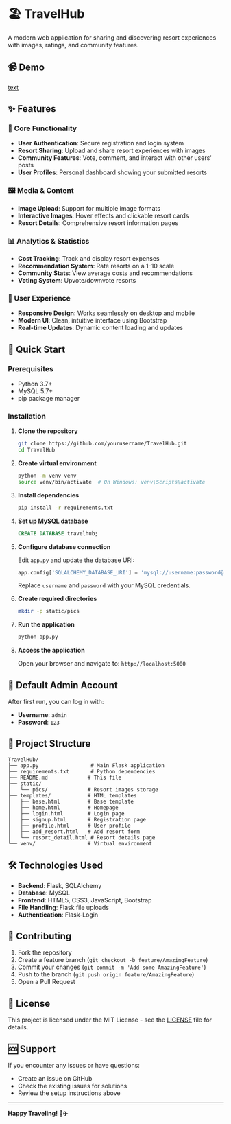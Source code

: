 # 🏖️ TravelHub

A modern web application for sharing and discovering resort experiences with images, ratings, and community features.

## 📹 Demo

<!-- Drag and drop your Introduction.mov file here when editing on GitHub -->
<!-- The video will be automatically embedded as a playable video -->
[text](Introduction.mov)

## ✨ Features

### 🎯 Core Functionality
- **User Authentication**: Secure registration and login system
- **Resort Sharing**: Upload and share resort experiences with images
- **Community Features**: Vote, comment, and interact with other users' posts
- **User Profiles**: Personal dashboard showing your submitted resorts

### 🖼️ Media & Content
- **Image Upload**: Support for multiple image formats
- **Interactive Images**: Hover effects and clickable resort cards
- **Resort Details**: Comprehensive resort information pages

### 📊 Analytics & Statistics
- **Cost Tracking**: Track and display resort expenses
- **Recommendation System**: Rate resorts on a 1-10 scale
- **Community Stats**: View average costs and recommendations
- **Voting System**: Upvote/downvote resorts

### 🎨 User Experience
- **Responsive Design**: Works seamlessly on desktop and mobile
- **Modern UI**: Clean, intuitive interface using Bootstrap
- **Real-time Updates**: Dynamic content loading and updates

## 🚀 Quick Start

### Prerequisites
- Python 3.7+
- MySQL 5.7+
- pip package manager

### Installation

1. **Clone the repository**
   ```bash
   git clone https://github.com/yourusername/TravelHub.git
   cd TravelHub
   ```

2. **Create virtual environment**
   ```bash
   python -m venv venv
   source venv/bin/activate  # On Windows: venv\Scripts\activate
   ```

3. **Install dependencies**
   ```bash
   pip install -r requirements.txt
   ```

4. **Set up MySQL database**
   ```sql
   CREATE DATABASE travelhub;
   ```

5. **Configure database connection**
   
   Edit `app.py` and update the database URI:
   ```python
   app.config['SQLALCHEMY_DATABASE_URI'] = 'mysql://username:password@localhost/travelhub'
   ```
   Replace `username` and `password` with your MySQL credentials.

6. **Create required directories**
   ```bash
   mkdir -p static/pics
   ```

7. **Run the application**
   ```bash
   python app.py
   ```

8. **Access the application**
   
   Open your browser and navigate to: `http://localhost:5000`

## 👤 Default Admin Account

After first run, you can log in with:
- **Username**: `admin`
- **Password**: `123`

## 📁 Project Structure

```
TravelHub/
├── app.py                 # Main Flask application
├── requirements.txt       # Python dependencies
├── README.md             # This file
├── static/
│   └── pics/             # Resort images storage
├── templates/            # HTML templates
│   ├── base.html         # Base template
│   ├── home.html         # Homepage
│   ├── login.html        # Login page
│   ├── signup.html       # Registration page
│   ├── profile.html      # User profile
│   ├── add_resort.html   # Add resort form
│   └── resort_detail.html # Resort details page
└── venv/                 # Virtual environment
```

## 🛠️ Technologies Used

- **Backend**: Flask, SQLAlchemy
- **Database**: MySQL
- **Frontend**: HTML5, CSS3, JavaScript, Bootstrap
- **File Handling**: Flask file uploads
- **Authentication**: Flask-Login

## 🤝 Contributing

1. Fork the repository
2. Create a feature branch (`git checkout -b feature/AmazingFeature`)
3. Commit your changes (`git commit -m 'Add some AmazingFeature'`)
4. Push to the branch (`git push origin feature/AmazingFeature`)
5. Open a Pull Request

## 📝 License

This project is licensed under the MIT License - see the [LICENSE](LICENSE) file for details.

## 🆘 Support

If you encounter any issues or have questions:
- Create an issue on GitHub
- Check the existing issues for solutions
- Review the setup instructions above

---

**Happy Traveling! 🌴✈️** 